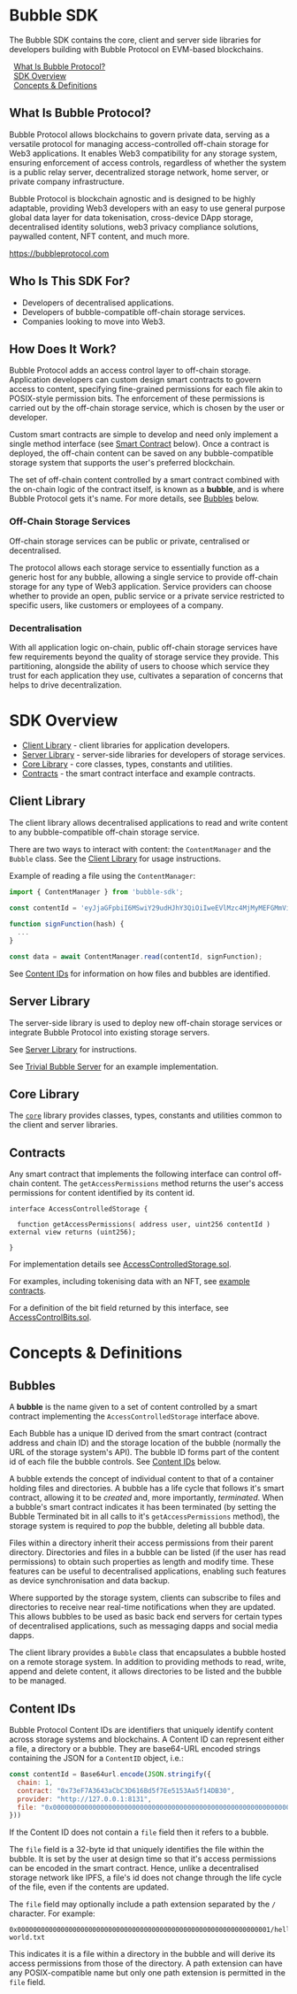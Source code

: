 # Bubble SDK

The Bubble SDK contains the core, client and server side libraries for developers building with Bubble Protocol on EVM-based blockchains.

&nbsp;&nbsp;[What Is Bubble Protocol?](#what-is-bubble-protocol)  
&nbsp;&nbsp;[SDK Overview](#sdk-overview)  
&nbsp;&nbsp;[Concepts & Definitions](#concepts--definitions)

## What Is Bubble Protocol?

Bubble Protocol allows blockchains to govern private data, serving as a versatile protocol for managing access-controlled off-chain storage for Web3 applications. It enables Web3 compatibility for any storage system, ensuring enforcement of access controls, regardless of whether the system is a public relay server, decentralized storage network, home server, or private company infrastructure.

Bubble Protocol is blockchain agnostic and is designed to be highly adaptable, providing Web3 developers with an easy to use general purpose global data layer for data tokenisation, cross-device DApp storage, decentralised identity solutions, web3 privacy compliance solutions, paywalled content, NFT content, and much more.

https://bubbleprotocol.com

## Who Is This SDK For?


* Developers of decentralised applications.
* Developers of bubble-compatible off-chain storage services.
* Companies looking to move into Web3.

## How Does It Work?

Bubble Protocol adds an access control layer to off-chain storage. Application developers can custom design smart contracts to govern access to content, specifying fine-grained permissions for each file akin to POSIX-style permission bits. The enforcement of these permissions is carried out by the off-chain storage service, which is chosen by the user or developer.  

Custom smart contracts are simple to develop and need only implement a single method interface (see [Smart Contract](#smart-contract) below). Once a contract is deployed, the off-chain content can be saved on any bubble-compatible storage system that supports the user's preferred blockchain.

The set of off-chain content controlled by a smart contract combined with the on-chain logic of the contract itself, is known as a **bubble**, and is where Bubble Protocol gets it's name. For more details, see [Bubbles](#bubbles) below.

### Off-Chain Storage Services

Off-chain storage services can be public or private, centralised or decentralised.

The protocol allows each storage service to essentially function as a generic host for any bubble, allowing a single service to provide off-chain storage for any type of Web3 application.  Service providers can choose whether to provide an open, public service or a private service restricted to specific users, like customers or employees of a company.

### Decentralisation

With all application logic on-chain, public off-chain storage services have few requirements beyond the quality of storage service they provide.  This partitioning, alongside the ability of users to choose which service they trust for each application they use, cultivates a separation of concerns that helps to drive decentralization.

# SDK Overview

* [Client Library](#client-library) - client libraries for application developers.
* [Server Library](#server-library) - server-side libraries for developers of storage services.
* [Core Library](#core-library) - core classes, types, constants and utilities.
* [Contracts](#smart-contract) - the smart contract interface and example contracts.

## Client Library

The client library allows decentralised applications to read and write content to any bubble-compatible off-chain storage service.

There are two ways to interact with content: the `ContentManager` and the `Bubble` class.  See the [Client Library](packages/client) for usage instructions.

Example of reading a file using the `ContentManager`:

```javascript
import { ContentManager } from 'bubble-sdk';

const contentId = 'eyJjaGFpbiI6MSwiY29udHJhY3QiOiIweEVlMzc4MjMyMEFGMmViNTRiNGIwRDZmMmI0NUI4QTAzMjZlMkU0MDkiLCJwcm92aWRlciI6Imh0dHA6Ly8xMjcuMC4wLjE6ODEzMSIsImZpbGUiOiIweDAwMDAwMDAwMDAwMDAwMDAwMDAwMDAwMDAwMDAwMDAwMDAwMDAwMDAwMDAwMDAwMDAwMDAwMDAwMDAwMDAwMDEifQ';
    
function signFunction(hash) {
  ...
}

const data = await ContentManager.read(contentId, signFunction);
```

See [Content IDs](#content-ids) for information on how files and bubbles are identified.
## Server Library

The server-side library is used to deploy new off-chain storage services or integrate Bubble Protocol into existing storage servers.

See [Server Library](packages/server) for instructions.

See [Trivial Bubble Server](https://github.com/Bubble-Protocol/trivial-bubble-server) for an example implementation.

## Core Library

The [`core`](packages/core) library provides classes, types, constants and utilities common to the client and server libraries.

## Contracts

Any smart contract that implements the following interface can control off-chain content.  The `getAccessPermissions` method returns the user's access permissions for content identified by its content id.

```solidity
interface AccessControlledStorage {

  function getAccessPermissions( address user, uint256 contentId ) external view returns (uint256);

}
```

For implementation details see [AccessControlledStorage.sol](./contracts/AccessControlledStorage.sol).  

For examples, including tokenising data with an NFT, see [example contracts](./contracts/examples).

For a definition of the bit field returned by this interface, see [AccessControlBits.sol](./contracts/AccessControlBits.sol).

# Concepts & Definitions
## Bubbles

A **bubble** is the name given to a set of content controlled by a smart contract implementing the `AccessControlledStorage` interface above.

Each Bubble has a unique ID derived from the smart contract (contract address and chain ID) and the storage location of the bubble (normally the URL of the storage system's API).  The bubble ID forms part of the content id of each file the bubble controls.  See [Content IDs](#content-ids) below.

A bubble extends the concept of individual content to that of a container holding files and directories.  A bubble has a life cycle that follows it's smart contract, allowing it to be *created* and, more importantly, *terminated*. When a bubble's smart contract indicates it has been terminated (by setting the Bubble Terminated bit in all calls to it's `getAccessPermissions` method), the storage system is required to *pop* the bubble, deleting all bubble data. 

Files within a directory inherit their access permissions from their parent directory. Directories and files in a bubble can be listed (if the user has read permissions) to obtain such properties as length and modify time. These features can be useful to decentralised applications, enabling such features as device synchronisation and data backup.

Where supported by the storage system, clients can subscribe to files and directories to receive near real-time notifications when they are updated.  This allows bubbles to be used as basic back end servers for certain types of decentralised applications, such as messaging dapps and social media dapps.

The client library provides a `Bubble` class that encapsulates a bubble hosted on a remote storage system.  In addition to providing methods to read, write, append and delete content, it allows directories to be listed and the bubble to be managed.

## Content IDs

Bubble Protocol Content IDs are identifiers that uniquely identify content across storage systems and blockchains.  A Content ID can represent either a file, a directory or a bubble.  They are base64-URL encoded strings containing the JSON for a `ContentID` object, i.e.:

```javascript
const contentId = Base64url.encode(JSON.stringify({
  chain: 1,
  contract: "0x73eF7A3643aCbC3D616Bd5f7Ee5153Aa5f14DB30",
  provider: "http://127.0.0.1:8131",
  file: "0x0000000000000000000000000000000000000000000000000000000000000001"
}))
```
If the Content ID does not contain a `file` field then it refers to a bubble.

The `file` field is a 32-byte id that uniquely identifies the file within the bubble.  It is set by the user at design time so that it's access permissions can be encoded in the smart contract.  Hence, unlike a decentralised storage network like IPFS, a file's id does not change through the life cycle of the file, even if the contents are updated.

The `file` field may optionally include a path extension separated by the `/` character.  For example:

```
0x0000000000000000000000000000000000000000000000000000000000000001/hello-world.txt
```

This indicates it is a file within a directory in the bubble and will derive its access permissions from those of the directory.  A path extension can have any POSIX-compatible name but only one path extension is permitted in the `file` field.

